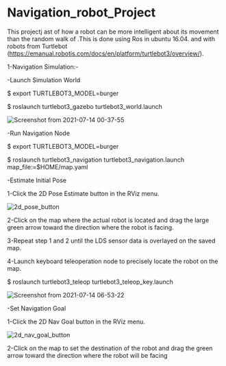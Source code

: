 # Navigation_robot_Project

This projectj ast  of how a robot can be more intelligent about its movement than the random walk of  .This is done using Ros in ubuntu 16.04. and with robots from Turtlebot (https://emanual.robotis.com/docs/en/platform/turtlebot3/overview/).

1-Navigation Simulation:-

-Launch Simulation World

$ export TURTLEBOT3_MODEL=burger

$ roslaunch turtlebot3_gazebo turtlebot3_world.launch

![Screenshot from 2021-07-14 00-37-55](https://user-images.githubusercontent.com/86461558/125631660-61610655-3a62-494e-8c19-2d512c285eb9.png)


-Run Navigation Node

$ export TURTLEBOT3_MODEL=burger

$ roslaunch turtlebot3_navigation turtlebot3_navigation.launch map_file:=$HOME/map.yaml

-Estimate Initial Pose

1-Click the 2D Pose Estimate button in the RViz menu.

![2d_pose_button](https://user-images.githubusercontent.com/86461558/125630886-d752f373-6757-404a-a434-b661815bc6ed.png)


2-Click on the map where the actual robot is located and drag the large green arrow toward the direction where the robot is facing.

3-Repeat step 1 and 2 until the LDS sensor data is overlayed on the saved map.

4-Launch keyboard teleoperation node to precisely locate the robot on the map.

$ roslaunch turtlebot3_teleop turtlebot3_teleop_key.launch

![Screenshot from 2021-07-14 06-53-22](https://user-images.githubusercontent.com/86461558/125632191-6f606707-e0ba-41c6-b047-dff8a568db81.png)


-Set Navigation Goal

1-Click the 2D Nav Goal button in the RViz menu.

![2d_nav_goal_button](https://user-images.githubusercontent.com/86461558/125630630-3ea0eb39-5310-4f2b-8afe-7ad4fb22fd59.png)

2-Click on the map to set the destination of the robot and drag the green arrow toward the direction where the robot will be facing
